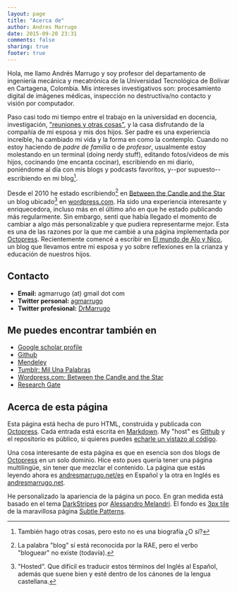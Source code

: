 ```yaml
---
layout: page
title: "Acerca de"
author: Andres Marrugo
date: 2015-09-20 23:31
comments: false
sharing: true
footer: true
---
```


Hola, me llamo Andrés Marrugo y soy profesor del departamento de ingeniería mecánica y mecatrónica de la Universidad Tecnológica de Bolívar en Cartagena, Colombia. Mis intereses investigativos son: procesamiento digital de imágenes médicas, inspección no destructiva/no contacto y visión por computador. 

Paso casi todo mi tiempo entre el trabajo en la universidad en docencia, investigación, ["reuniones y otras cosas"][meetings], y la casa disfrutando de la compañía de mi esposa y mis dos hijos.
Ser padre es una experiencia increíble, ha cambiado mi vida y la forma en como la contemplo. Cuando no estoy haciendo de *padre de familia* o de *profesor*, usualmente estoy molestando en un terminal (doing nerdy stuff), editando fotos/videos de mis hijos, cocinando (me encanta cocinar), escribiendo en mi diario, poniéndome al día con mis blogs y podcasts favoritos, y--por supuesto--escribiendo en mi blog[^foo].

[^foo]: También hago otras cosas, pero esto no es una biografía ¿O sí?

Desde el 2010 he estado escribiendo[^foo2] en [Between the Candle and the Star][wordpress] un blog ubicado[^foo3] en [wordpress.com][wordpress 2]. Ha sido una experiencia interesante y enriquecedora, incluso más en el último año en que he estado publicando más regularmente. Sin embargo, sentí que había llegado el momento de cambiar a algo más personalizable y que pudiera representarme mejor. Esta es una de las razones por la que me cambié a una página implementada por [Octopress][octopress]. Recientemente comencé a escribir en [El mundo de Alo y Nico][mundo], un blog que llevamos entre mi esposa y yo sobre reflexiones en la crianza y educación de nuestros hijos.


[^foo2]: La palabra "blog" sí está reconocida por la RAE, pero el verbo "bloguear" no existe (todavía).

[^foo3]: "Hosted". Que difícil es traducir estos términos del Inglés al Español, además que suene bien y esté dentro de los cánones de la lengua castellana.

## Contacto ##

- **Email:** agmarrugo (at) gmail dot com
- **Twitter personal:** [agmarrugo][twitter]
- **Twitter profesional:** [DrMarrugo][twitter2]

## Me puedes encontrar también en ##

- [Google scholar profile](http://scholar.google.com/citations?user=TH8nMmUAAAAJ)
- [Github](https://github.com/agmarrugo)
- [Mendeley](http://www.mendeley.com/profiles/andres-marrugo/)
- [Tumblr: Mil Una Palabras](http://milunapalabras.tumblr.com/)
- [Wordpress.com: Between the Candle and the Star][wordpress]
- [Research Gate][gate]


## Acerca de esta página

Esta página está hecha de puro HTML, construida y publicada con [Octopress][octopress]. Cada entrada está escrita en [Markdown][daringfireball]. My "host" es [Github][github] y el repositorio es público, si quieres puedes [echarle un vistazo al código][github 2].

Una cosa interesante de esta página es que en esencia son dos blogs de [Octopress][octopress] en un solo dominio. Hice esto pues quería tener una página multilingüe, sin tener que mezclar el contenido. La página que estás leyendo ahora es [andresmarrugo.net/es][andresmarrugo 2] en Español y la otra en Inglés es [andresmarrugo.net][andresmarrugo].

He personalizado la apariencia de la página un poco. En gran medida está basado en el tema [DarkStripes][melandri] por [Alessandro Melandri][melandri 2]. El fondo es [3px tile][subtlepatterns] de la maravillosa página [Subtle Patterns][subtlepatterns 2].


[goapi]: http://www.goapi.upc.edu/
[wordpress]: http://copiancestral.wordpress.com/
[wordpress 2]: http://wordpress.com
[andresmarrugo]: http://andresmarrugo.net/
[andresmarrugo 2]: http://andresmarrugo.net/es
[daringfireball]: http://daringfireball.net/projects/markdown/ "Daring Fireball: Markdown"
[github]: https://github.com/
[github 2]: https://github.com/agmarrugo/agmarrugo.github.com
[melandri]: http://melandri.net/darkstripes-octopress-theme-released/ "DarkStripes Octopress theme released - Alessandro Melandri"
[melandri 2]: http://melandri.net/
[octopress]: http://octopress.org/ "Octopress"
[subtlepatterns]: http://subtlepatterns.com/3px-tile/
[subtlepatterns 2]: http://subtlepatterns.com/
[twitter]: https://twitter.com/agmarrugo
[twitter2]: https://twitter.com/drmarrugo
[mundo]: http://micriaturita.blogspot.com.co/ "El mundo de Alo y Nico"
[meetings]: http://us1.campaign-archive2.com/?u=028de8672d5f9a229f15e9edf&id=ee59dab2a5&e=7ff32264cd "spare time is for work"
[gate]: https://www.researchgate.net/profile/Andres_Marrugo "Andrés G Marrugo"